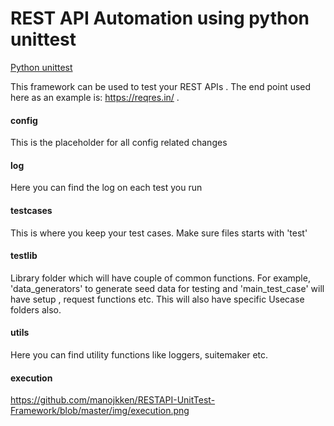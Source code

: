 # REST API Automation using python unittest

[Python unittest](https://docs.python.org/3/library/unittest.html)

This framework can be used to test your REST APIs . The end point used here as an example is: https://reqres.in/ . 

#### config 

This is the placeholder for all config related changes

#### log 

Here you can find the log on each test you run

#### testcases

This is where you keep your test cases. Make sure files starts with 'test'

#### testlib

Library folder which will have couple of common functions. For example, 'data_generators' to generate seed data for testing and 'main_test_case' will have setup , request functions etc. This will also have specific Usecase folders also.

#### utils

Here you can find utility functions like loggers, suitemaker etc.  

#### execution
https://github.com/manojkken/RESTAPI-UnitTest-Framework/blob/master/img/execution.png



